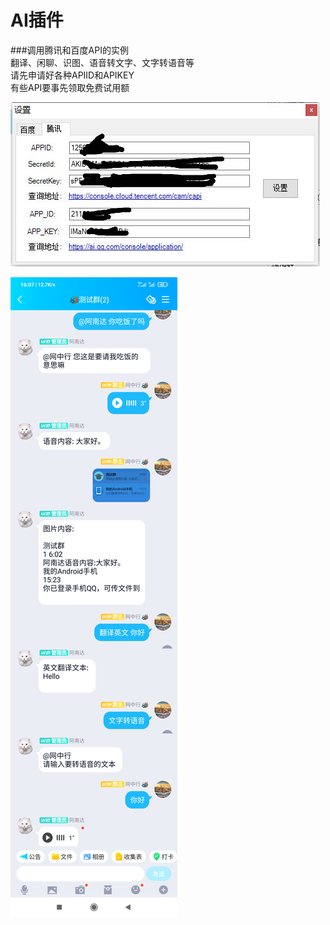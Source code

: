 # AI插件
###调用腾讯和百度API的实例  
翻译、闲聊、识图、语音转文字、文字转语音等    
请先申请好各种APIID和APIKEY    
有些API要事先领取免费试用额     

![image](https://github.com/laomms/AI/blob/master/AI.jpg)   

![image](https://github.com/laomms/AI/blob/master/aiqq.png)   

